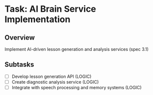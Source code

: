 # Task: AI Brain Service Implementation

## Overview
Implement AI-driven lesson generation and analysis services (spec 3.1)

## Subtasks
- [ ] Develop lesson generation API (LOGIC)
- [ ] Create diagnostic analysis service (LOGIC)
- [ ] Integrate with speech processing and memory systems (LOGIC)